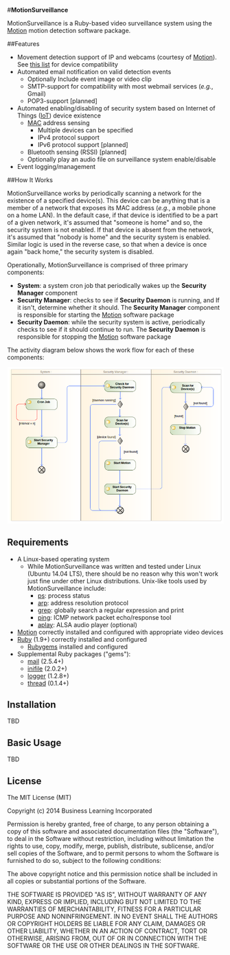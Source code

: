 #**MotionSurveillance**

MotionSurveillance is a Ruby-based video surveillance system using the [Motion](http://www.lavrsen.dk/foswiki/bin/view/Motion/WebHome "Motion") motion detection software package. 

##Features

 - Movement detection support of IP and webcams (courtesy of [Motion](http://www.lavrsen.dk/foswiki/bin/view/Motion/WebHome "Motion")). See [this list](http://www.lavrsen.dk/foswiki/bin/view/Motion/WorkingDevices "Device Compatibility") for device compatibility
 - Automated email notification on valid detection events
	 - Optionally Include event image or video clip
	 - SMTP-support for compatibility with most webmail services (*e.g.*, Gmail)
	 - POP3-support [planned]
 - Automated enabling/disabling of security system based on Internet of Things ([IoT](http://en.wikipedia.org/wiki/Internet_of_Things "Internet of Things")) device existence
	 - [MAC](http://en.wikipedia.org/wiki/MAC_address "MAC address") address sensing
		 - Multiple devices can be specified
		 - IPv4 protocol support
		 - IPv6 protocol support [planned]
	 - Bluetooth sensing (RSSI) [planned]
	 - Optionally play an audio file on surveillance system enable/disable
 - Event logging/management
 
##How It Works

MotionSurveillance works by periodically scanning a network for the existence of a specified device(s). This device can be anything that is a member of a network that exposes its MAC address (*e.g.*, a mobile phone on a home LAN). In the default case, if that device is identified to be a part of a given network, it's assumed that "someone is home" and so, the security system is not enabled. If that device is absent from the network, it's assumed that "nobody is home" and the security system is enabled. Similar logic is used in the reverse case, so that when a device is once again "back home," the security system is disabled.

Operationally, MotionSurveillance is comprised of three primary components: 

- **System**: a system cron job that periodically wakes up the **Security Manager** component
- **Security Manager**: checks to see if **Security Daemon** is running, and If it isn't, determine whether it should. The **Security Manager** component is responsible for starting the [Motion](http://www.lavrsen.dk/foswiki/bin/view/Motion/WebHome "Motion") software package
- **Security Daemon**: while the security system is active, periodically checks to see if it should continue to run. The **Security Daemon** is responsible for stopping the [Motion](http://www.lavrsen.dk/foswiki/bin/view/Motion/WebHome "Motion") software package

The activity diagram below shows the work flow for each of these components:

![MotionSurveillance Activity Diagram](https://raw.githubusercontent.com/richbl/motion-surveillance/master/security_activity_diagram.png "MotionSurveillance Activity Diagram")

## Requirements

 - A Linux-based operating system
	 - While MotionSurveillance was written and tested under Linux (Ubuntu 14.04 LTS), there should be no reason why this won't work just fine under other Linux distributions. Unix-like tools used by MotionSurveillance include:
		 - [ps](http://en.wikipedia.org/wiki/Ps_%28Unix%29): process status
		 - [arp](http://en.wikipedia.org/wiki/Address_Resolution_Protocol): address resolution protocol
		 - [grep](http://en.wikipedia.org/wiki/Grep): globally search a regular expression and print
		 - [ping](http://en.wikipedia.org/wiki/Ping_(networking_utility)): ICMP network packet echo/response tool
		 - [aplay](http://en.wikipedia.org/wiki/Aplay): ALSA audio player (optional)
 - [Motion](http://www.lavrsen.dk/foswiki/bin/view/Motion/WebHome "Motion") correctly installed and configured with appropriate video devices
 - [Ruby](https://www.ruby-lang.org/en/ "Ruby") (1.9+) correctly installed and configured
	 - [Rubygems](https://rubygems.org/ "Rubygems") installed and configured
 - Supplemental Ruby packages ("gems"):
	 - [mail](https://rubygems.org/gems/mail) (2.5.4+)
	 - [inifile](https://rubygems.org/gems/inifile) (2.0.2+)
	 - [logger](https://rubygems.org/gems/logger) (1.2.8+)
	 - [thread](https://rubygems.org/gems/thread) (0.1.4+)

## Installation
TBD
	
## Basic Usage
TBD

## License

The MIT License (MIT)

Copyright (c) 2014 Business Learning Incorporated

Permission is hereby granted, free of charge, to any person obtaining a copy
of this software and associated documentation files (the "Software"), to deal
in the Software without restriction, including without limitation the rights
to use, copy, modify, merge, publish, distribute, sublicense, and/or sell
copies of the Software, and to permit persons to whom the Software is
furnished to do so, subject to the following conditions:

The above copyright notice and this permission notice shall be included in all
copies or substantial portions of the Software.

THE SOFTWARE IS PROVIDED "AS IS", WITHOUT WARRANTY OF ANY KIND, EXPRESS OR
IMPLIED, INCLUDING BUT NOT LIMITED TO THE WARRANTIES OF MERCHANTABILITY,
FITNESS FOR A PARTICULAR PURPOSE AND NONINFRINGEMENT. IN NO EVENT SHALL THE
AUTHORS OR COPYRIGHT HOLDERS BE LIABLE FOR ANY CLAIM, DAMAGES OR OTHER
LIABILITY, WHETHER IN AN ACTION OF CONTRACT, TORT OR OTHERWISE, ARISING FROM,
OUT OF OR IN CONNECTION WITH THE SOFTWARE OR THE USE OR OTHER DEALINGS IN THE
SOFTWARE.
